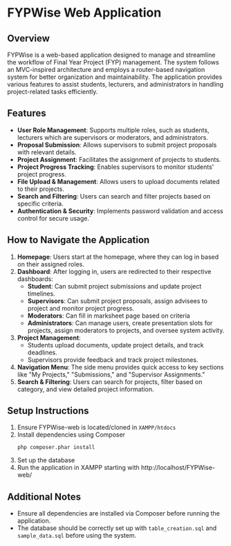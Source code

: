 # FYPWise Web Application

## Overview
FYPWise is a web-based application designed to manage and streamline the workflow of Final Year Project (FYP) management. 
The system follows an MVC-inspired architecture and employs a router-based navigation system for better organization and maintainability. 
The application provides various features to assist students, lecturers, and administrators in handling project-related tasks efficiently.

## Features
- **User Role Management**: Supports multiple roles, such as students, lecturers which are supervisors or moderators, and administrators.
- **Proposal Submission**: Allows supervisors to submit project proposals with relevant details.
- **Project Assignment**: Facilitates the assignment of projects to students.
- **Project Progress Tracking**: Enables supervisors to monitor students' project progress.
- **File Upload & Management**: Allows users to upload documents related to their projects.
- **Search and Filtering**: Users can search and filter projects based on specific criteria.
- **Authentication & Security**: Implements password validation and access control for secure usage.`

## How to Navigate the Application
1. **Homepage**: Users start at the homepage, where they can log in based on their assigned roles.
2. **Dashboard**: After logging in, users are redirected to their respective dashboards:
   - **Student**: Can submit project submissions and update project timelines.
   - **Supervisors**: Can submit project proposals, assign advisees to project and monitor project progress.
   - **Moderators**: Can fill in marksheet page based on criteria
   - **Administrators**: Can manage users, create presentation slots for projects, assign moderators to projects, and oversee system activity.
3. **Project Management**:
   - Students upload documents, update project details, and track deadlines.
   - Supervisors provide feedback and track project milestones.
4. **Navigation Menu**: The side menu provides quick access to key sections like "My Projects," "Submissions," and "Supervisor Assignments."
5. **Search & Filtering**: Users can search for projects, filter based on category, and view detailed project information.

## Setup Instructions
1. Ensure FYPWise-web is located/cloned in `XAMPP/htdocs`
2. Install dependencies using Composer
   ```
   php composer.phar install
   ```
3. Set up the database
4. Run the application in XAMPP starting with http://localhost/FYPWise-web/

## Additional Notes
- Ensure all dependencies are installed via Composer before running the application.
- The database should be correctly set up with `table_creation.sql` and `sample_data.sql` before using the system.
